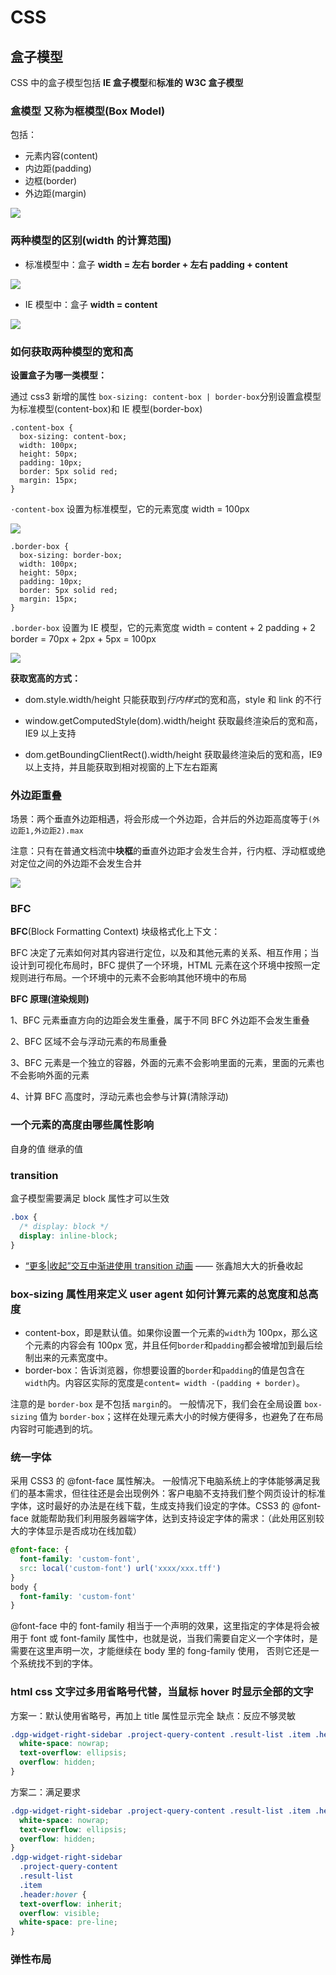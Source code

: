 # CSS

## 盒子模型

CSS 中的盒子模型包括 **IE 盒子模型**和**标准的 W3C 盒子模型**

### 盒模型 又称为框模型(Box Model)

包括：

- 元素内容(content)
- 内边距(padding)
- 边框(border)
- 外边距(margin)

![](../.vuepress/public/images/2021-05-19-16-11-11.png)

### 两种模型的区别(width 的计算范围)

- 标准模型中：盒子 **width = 左右 border + 左右 padding + content**

![](../.vuepress/public/images/2021-05-19-16-11-50.png)

- IE 模型中：盒子 **width = content**

![](../.vuepress/public/images/2021-05-19-16-12-28.png)

### 如何获取两种模型的宽和高

**设置盒子为哪一类模型：**

通过 css3 新增的属性 `box-sizing: content-box | border-box`分别设置盒模型为标准模型(content-box)和 IE 模型(border-box)

```
.content-box {
  box-sizing: content-box;
  width: 100px;
  height: 50px;
  padding: 10px;
  border: 5px solid red;
  margin: 15px;
}
```

`·content-box` 设置为标准模型，它的元素宽度 width = 100px

![](../.vuepress/public/images/2021-05-19-16-47-52.png)

```
.border-box {
  box-sizing: border-box;
  width: 100px;
  height: 50px;
  padding: 10px;
  border: 5px solid red;
  margin: 15px;
}
```

`.border-box` 设置为 IE 模型，它的元素宽度 width = content + 2 padding + 2 border = 70px + 2px + 5px = 100px

![](../.vuepress/public/images/2021-05-19-16-49-14.png)

**获取宽高的方式：**

- dom.style.width/height 只能获取到*行内样式*的宽和高，style 和 link 的不行

- window.getComputedStyle(dom).width/height 获取最终渲染后的宽和高，IE9 以上支持

- dom.getBoundingClientRect().width/height 获取最终渲染后的宽和高，IE9 以上支持，并且能获取到相对视窗的上下左右距离

### 外边距重叠

场景：两个垂直外边距相遇，将会形成一个外边距，合并后的外边距高度等于`(外边距1,外边距2).max`

注意：只有在普通文档流中**块框**的垂直外边距才会发生合并，行内框、浮动框或绝对定位之间的外边距不会发生合并

![](../.vuepress/public/images/2021-05-19-17-09-52.png)

### BFC

**BFC**(Block Formatting Context) 块级格式化上下文：

BFC 决定了元素如何对其内容进行定位，以及和其他元素的关系、相互作用；当设计到可视化布局时，BFC 提供了一个环境，HTML 元素在这个环境中按照一定规则进行布局。一个环境中的元素不会影响其他环境中的布局

**BFC 原理(渲染规则)**

1、BFC 元素垂直方向的边距会发生重叠，属于不同 BFC 外边距不会发生重叠

2、BFC 区域不会与浮动元素的布局重叠

3、BFC 元素是一个独立的容器，外面的元素不会影响里面的元素，里面的元素也不会影响外面的元素

4、计算 BFC 高度时，浮动元素也会参与计算(清除浮动)

### 一个元素的高度由哪些属性影响

自身的值
继承的值

### transition

盒子模型需要满足 block 属性才可以生效

```css
.box {
  /* display: block */
  display: inline-block;
}
```

- [“更多|收起”交互中渐进使用 transition 动画](https://www.zhangxinxu.com/wordpress/2012/10/more-display-show-hide-tranisition/) —— 张鑫旭大大的折叠收起

### box-sizing 属性用来定义 user agent 如何计算元素的总宽度和总高度

- content-box，即是默认值。如果你设置一个元素的`width`为 100px，那么这个元素的内容会有 100px 宽，并且任何`border`和`padding`都会被增加到最后绘制出来的元素宽度中。
- border-box：告诉浏览器，你想要设置的`border`和`padding`的值是包含在`width`内。内容区实际的宽度是`content= width -(padding + border)`。

注意的是 `border-box` 是不包括 `margin`的。
一般情况下，我们会在全局设置 `box-sizing` 值为 `border-box`；这样在处理元素大小的时候方便得多，也避免了在布局内容时可能遇到的坑。

### 统一字体

采用 CSS3 的 @font-face 属性解决。
一般情况下电脑系统上的字体能够满足我们的基本需求，但往往还是会出现例外：客户电脑不支持我们整个网页设计的标准字体，这时最好的办法是在线下载，生成支持我们设定的字体。CSS3 的 @font-face 就能帮助我们利用服务器端字体，达到支持设定字体的需求：（此处用区别较大的字体显示是否成功在线加载）

```css
@font-face: {
  font-family: 'custom-font',
  src: local('custom-font') url('xxxx/xxx.tff')
}
body {
  font-family: 'custom-font'
}
```

@font-face 中的 font-family 相当于一个声明的效果，这里指定的字体是将会被用于 font 或 font-family 属性中，也就是说，当我们需要自定义一个字体时，是需要在这里声明一次，才能继续在 body 里的 fong-family 使用， 否则它还是一个系统找不到的字体。

### html css 文字过多用省略号代替，当鼠标 hover 时显示全部的文字

方案一：默认使用省略号，再加上 title 属性显示完全
缺点：反应不够灵敏

```css
.dgp-widget-right-sidebar .project-query-content .result-list .item .header {
  white-space: nowrap;
  text-overflow: ellipsis;
  overflow: hidden;
}
```

方案二：满足要求

```css
.dgp-widget-right-sidebar .project-query-content .result-list .item .header {
  white-space: nowrap;
  text-overflow: ellipsis;
  overflow: hidden;
}
.dgp-widget-right-sidebar
  .project-query-content
  .result-list
  .item
  .header:hover {
  text-overflow: inherit;
  overflow: visible;
  white-space: pre-line;
}
```

### 弹性布局
